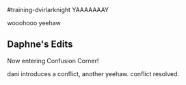 #training-dvirlarknight YAAAAAAAY

wooohooo yeehaw

## Daphne's Edits
Now entering Confusion Corner!


dani introduces a conflict, another yeehaw. conflict resolved.

